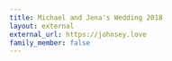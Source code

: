 ```yaml
---
title: Michael and Jena's Wedding 2018
layout: external
external_url: https://johnsey.love
family_member: false
---
```

